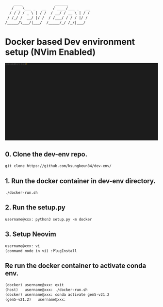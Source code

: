 ```
    ____               ______
   / __ \___ _   __   / ____/___ _   __
  / / / / _ \ | / /  / __/ / __ \ | / /
 / /_/ /  __/ |/ /  / /___/ / / / |/ /
/_____/\___/|___/  /_____/_/ /_/|___/

```

# Docker based Dev environment setup (NVim Enabled)
![Docker based Dev environment setup (NVim Enabled)](https://github.com/ksungkeun84/dev-env/blob/master/dev-env-demo.gif)

## 0. Clone the dev-env repo.
```console
git clone https://github.com/ksungkeun84/dev-env/
```

## 1. Run the docker container in dev-env directory.

```console
./docker-run.sh
```

## 2. Run the setup.py

```console
username@xxx: python3 setup.py -m docker
```

## 3. Setup Neovim

```console
username@xxx: vi
(command mode in vi) :PlugInstall
```

## Re run the docker container to activate conda env.

```console
(docker) username@xxx: exit
(host)   username@xxx: ./docker-run.sh
(docker) username@xxx: conda activate gem5-v21.2
(gem5-v21.2)   username@xxx:
```
